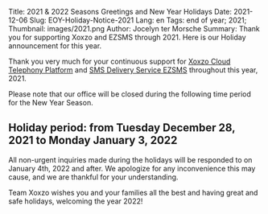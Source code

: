 Title: 2021 &amp; 2022 Seasons Greetings and New Year Holidays
Date: 2021-12-06
Slug: EOY-Holiday-Notice-2021
Lang: en
Tags: end of year; 2021;
Thumbnail: images/2021.png
Author: Jocelyn ter Morsche
Summary: Thank you for supporting Xoxzo and EZSMS through 2021. Here is our Holiday announcement for this year.

Thank you very much for your continuous support for 
[Xoxzo Cloud Telephony Platform](https://www.xoxzo.com/en/) and [SMS Delivery Service EZSMS](https://www.ezsms.biz/en/) 
throughout this year, 2021.

Please note that our office will be closed during the following time period for the New Year Season.

## Holiday period: from Tuesday December 28, 2021 to Monday January 3, 2022 ##

All non-urgent inquiries made during the holidays will be responded to on January 4th, 2022 and after. 
We apologize for any inconvenience this may cause, and we are thankful for your understanding.

Team Xoxzo wishes you and your families all the best and having great and safe holidays, welcoming the year 2022!

